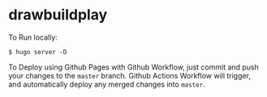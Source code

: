 # drawbuildplay


To Run locally:

```
$ hugo server -D
```

To Deploy using Github Pages with Github Workflow, just commit and push your changes to the `master` branch.  Github Actions Workflow will trigger, and automatically deploy any merged changes into `master`.


